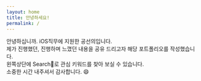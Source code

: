 ```yaml
---
layout: home
title: 안녕하세요!
permalink: /
---
```


안녕하십니까. iOS직무에 지원한 공선의입니다.  
제가 진행했던, 진행하며 느꼈던 내용을 공유 드리고자 해당 포트폴리오를 작성했습니다.  
왼쪽상단에 Search:mag_right:로 관심 키워드를 찾아 보실 수 있습니다.  
소중한 시간 내주셔서 감사합니다. :smile:  
